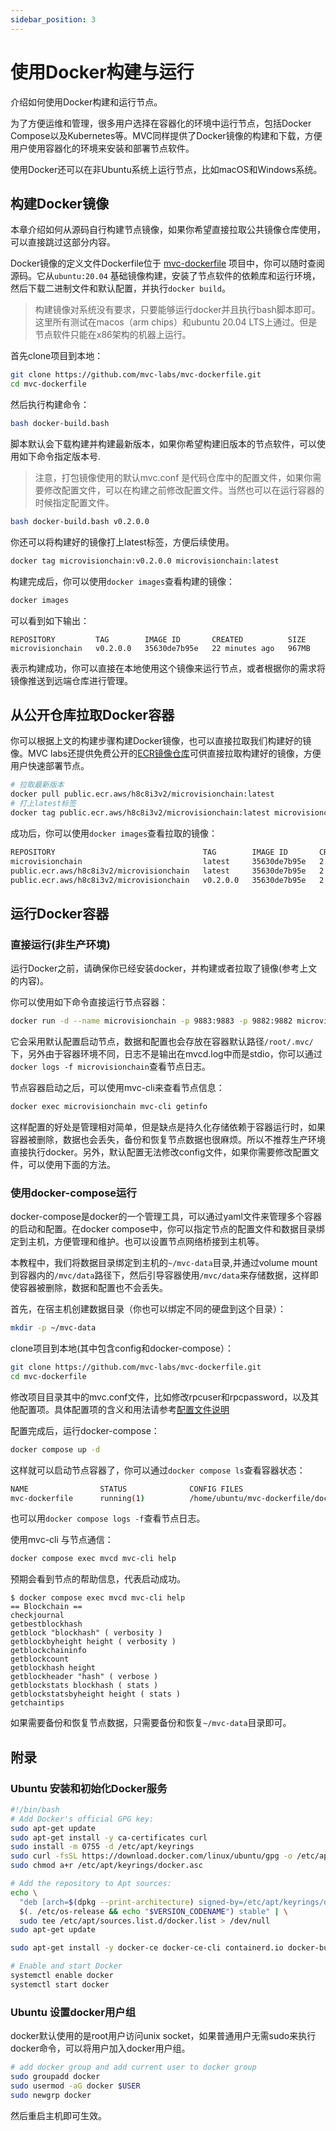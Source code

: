 ```yaml
---
sidebar_position: 3
---
```


# 使用Docker构建与运行

介绍如何使用Docker构建和运行节点。

为了方便运维和管理，很多用户选择在容器化的环境中运行节点，包括Docker
Compose以及Kubernetes等。MVC同样提供了Docker镜像的构建和下载，方便用户使用容器化的环境来安装和部署节点软件。

使用Docker还可以在非Ubuntu系统上运行节点，比如macOS和Windows系统。

## 构建Docker镜像

本章介绍如何从源码自行构建节点镜像，如果你希望直接拉取公共镜像仓库使用，可以直接跳过这部分内容。

Docker镜像的定义文件Dockerfile位于 [mvc-dockerfile](https://github.com/mvc-labs/mvc-dockerfile)
项目中，你可以随时查阅源码。它从`ubuntu:20.04`
基础镜像构建，安装了节点软件的依赖库和运行环境，然后下载二进制文件和默认配置，并执行`docker build`。

> 构建镜像对系统没有要求，只要能够运行docker并且执行bash脚本即可。这里所有测试在macos（arm chips）和ubuntu 20.04
> LTS上通过。但是节点软件只能在x86架构的机器上运行。

首先clone项目到本地：

```bash
git clone https://github.com/mvc-labs/mvc-dockerfile.git
cd mvc-dockerfile
```

然后执行构建命令：

```bash
bash docker-build.bash 
```

脚本默认会下载构建并构建最新版本，如果你希望构建旧版本的节点软件，可以使用如下命令指定版本号.

> 注意，打包镜像使用的默认mvc.conf 是代码仓库中的配置文件，如果你需要修改配置文件，可以在构建之前修改配置文件。当然也可以在运行容器的时候指定配置文件。

```bash
bash docker-build.bash v0.2.0.0
```

你还可以将构建好的镜像打上latest标签，方便后续使用。

```bash
docker tag microvisionchain:v0.2.0.0 microvisionchain:latest
```

构建完成后，你可以使用`docker images`查看构建的镜像：

```bash
docker images
```

可以看到如下输出：

```text
REPOSITORY         TAG        IMAGE ID       CREATED          SIZE
microvisionchain   v0.2.0.0   35630de7b95e   22 minutes ago   967MB
```

表示构建成功，你可以直接在本地使用这个镜像来运行节点，或者根据你的需求将镜像推送到远端仓库进行管理。

## 从公开仓库拉取Docker容器

你可以根据上文的构建步骤构建Docker镜像，也可以直接拉取我们构建好的镜像。MVC
labs还提供免费公开的[ECR镜像仓库](https://gallery.ecr.aws/h8c8i3v2/microvisionchain)可供直接拉取构建好的镜像，方便用户快速部署节点。

```bash
# 拉取最新版本
docker pull public.ecr.aws/h8c8i3v2/microvisionchain:latest
# 打上latest标签
docker tag public.ecr.aws/h8c8i3v2/microvisionchain:latest microvisionchain:latest
```

成功后，你可以使用`docker images`查看拉取的镜像：

```bash
REPOSITORY                                 TAG        IMAGE ID       CREATED       SIZE
microvisionchain                           latest     35630de7b95e   2 hours ago   967MB
public.ecr.aws/h8c8i3v2/microvisionchain   latest     35630de7b95e   2 hours ago   967MB
public.ecr.aws/h8c8i3v2/microvisionchain   v0.2.0.0   35630de7b95e   2 hours ago   967MB
```

## 运行Docker容器

### 直接运行(非生产环境)

运行Docker之前，请确保你已经安装docker，并构建或者拉取了镜像(参考上文的内容)。

你可以使用如下命令直接运行节点容器：

```bash
docker run -d --name microvisionchain -p 9883:9883 -p 9882:9882 microvisionchain:latest
```

它会采用默认配置启动节点，数据和配置也会存放在容器默认路径`/root/.mvc/`下，另外由于容器环境不同，日志不是输出在mvcd.log中而是stdio，你可以通过`docker logs -f microvisionchain`查看节点日志。

节点容器启动之后，可以使用mvc-cli来查看节点信息：

```bash
docker exec microvisionchain mvc-cli getinfo
```

这样配置的好处是管理相对简单，但是缺点是持久化存储依赖于容器运行时，如果容器被删除，数据也会丢失，备份和恢复节点数据也很麻烦。所以不推荐生产环境直接执行docker。另外，默认配置无法修改config文件，如果你需要修改配置文件，可以使用下面的方法。

### 使用docker-compose运行

docker-compose是docker的一个管理工具，可以通过yaml文件来管理多个容器的启动和配置。在docker
compose中，你可以指定节点的配置文件和数据目录绑定到主机，方便管理和维护。也可以设置节点网络桥接到主机等。

本教程中，我们将数据目录绑定到主机的`~/mvc-data`目录,并通过volume mount到容器内的`/mvc/data`路径下，然后引导容器使用`/mvc/data`来存储数据，这样即使容器被删除，数据和配置也不会丢失。

首先，在宿主机创建数据目录（你也可以绑定不同的硬盘到这个目录）：

```bash
mkdir -p ~/mvc-data
```

clone项目到本地(其中包含config和docker-compose）：

```bash
git clone https://github.com/mvc-labs/mvc-dockerfile.git
cd mvc-dockerfile
```

修改项目目录其中的mvc.conf文件，比如修改rpcuser和rpcpassword，以及其他配置项。具体配置项的含义和用法请参考[配置文件说明](start-up-command.md)

配置完成后，运行docker-compose：

```bash
docker compose up -d
```

这样就可以启动节点容器了，你可以通过`docker compose ls`查看容器状态：

```bash
NAME                STATUS              CONFIG FILES
mvc-dockerfile      running(1)          /home/ubuntu/mvc-dockerfile/docker-compose.yml
```

也可以用`docker compose logs -f`查看节点日志。

使用mvc-cli 与节点通信：

```bash
docker compose exec mvcd mvc-cli help
```
预期会看到节点的帮助信息，代表启动成功。

```text
$ docker compose exec mvcd mvc-cli help
== Blockchain ==
checkjournal
getbestblockhash
getblock "blockhash" ( verbosity )
getblockbyheight height ( verbosity )
getblockchaininfo
getblockcount
getblockhash height
getblockheader "hash" ( verbose )
getblockstats blockhash ( stats )
getblockstatsbyheight height ( stats )
getchaintips
```

如果需要备份和恢复节点数据，只需要备份和恢复`~/mvc-data`目录即可。

## 附录

### Ubuntu 安装和初始化Docker服务

```bash
#!/bin/bash
# Add Docker's official GPG key:
sudo apt-get update
sudo apt-get install -y ca-certificates curl
sudo install -m 0755 -d /etc/apt/keyrings
sudo curl -fsSL https://download.docker.com/linux/ubuntu/gpg -o /etc/apt/keyrings/docker.asc
sudo chmod a+r /etc/apt/keyrings/docker.asc

# Add the repository to Apt sources:
echo \
  "deb [arch=$(dpkg --print-architecture) signed-by=/etc/apt/keyrings/docker.asc] https://download.docker.com/linux/ubuntu \
  $(. /etc/os-release && echo "$VERSION_CODENAME") stable" | \
  sudo tee /etc/apt/sources.list.d/docker.list > /dev/null
sudo apt-get update

sudo apt-get install -y docker-ce docker-ce-cli containerd.io docker-buildx-plugin docker-compose-plugin

# Enable and start Docker
systemctl enable docker
systemctl start docker
```

### Ubuntu 设置docker用户组

docker默认使用的是root用户访问unix socket，如果普通用户无需sudo来执行docker命令，可以将用户加入docker用户组。

```bash
# add docker group and add current user to docker group
sudo groupadd docker
sudo usermod -aG docker $USER
sudo newgrp docker
```

然后重启主机即可生效。

